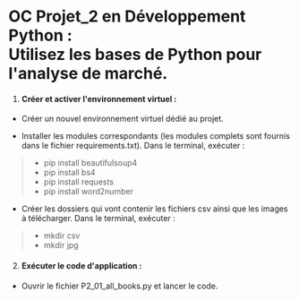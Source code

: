 # OC Projet_2 en Développement Python : <br> Utilisez les bases de Python pour l'analyse de marché.

1. #### Créer et activer l'environnement virtuel :

- Créer un nouvel environnement virtuel dédié au projet.

- Installer les modules correspondants (les modules complets sont fournis dans le fichier requirements.txt). Dans le terminal, exécuter :
>* pip install beautifulsoup4
>* pip install bs4
>* pip install requests
>* pip install word2number

- Créer les dossiers qui vont contenir les fichiers csv ainsi que les images à télécharger. Dans le terminal, exécuter :
>* mkdir csv
>* mkdir jpg

2. #### Exécuter le code d'application :

- Ouvrir le fichier P2_01_all_books.py et lancer le code.